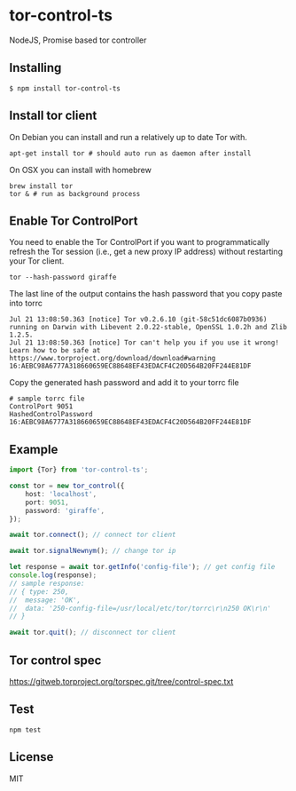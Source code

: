 # tor-control-ts
NodeJS, Promise based tor controller
## Installing
```
$ npm install tor-control-ts
```
## Install tor client
On Debian you can install and run a relatively up to date Tor with.
```
apt-get install tor # should auto run as daemon after install
```
On OSX you can install with homebrew
```
brew install tor
tor & # run as background process
```
## Enable Tor ControlPort
You need to enable the Tor ControlPort if you want to programmatically refresh the Tor session (i.e., get a new proxy IP address) without restarting your Tor client.
```
tor --hash-password giraffe
```
The last line of the output contains the hash password that you copy paste into torrc
```
Jul 21 13:08:50.363 [notice] Tor v0.2.6.10 (git-58c51dc6087b0936) running on Darwin with Libevent 2.0.22-stable, OpenSSL 1.0.2h and Zlib 1.2.5.
Jul 21 13:08:50.363 [notice] Tor can't help you if you use it wrong! Learn how to be safe at https://www.torproject.org/download/download#warning
16:AEBC98A6777A318660659EC88648EF43EDACF4C20D564B20FF244E81DF
```
Copy the generated hash password and add it to your torrc file
```
# sample torrc file 
ControlPort 9051
HashedControlPassword 16:AEBC98A6777A318660659EC88648EF43EDACF4C20D564B20FF244E81DF
```
## Example
```ts
import {Tor} from 'tor-control-ts';

const tor = new tor_control({
    host: 'localhost',
    port: 9051,
    password: 'giraffe',
});

await tor.connect(); // connect tor client

await tor.signalNewnym(); // change tor ip

let response = await tor.getInfo('config-file'); // get config file
console.log(response);
// sample response:
// { type: 250,
//  message: 'OK',
//  data: '250-config-file=/usr/local/etc/tor/torrc\r\n250 OK\r\n'
// }

await tor.quit(); // disconnect tor client
```
## Tor control spec
https://gitweb.torproject.org/torspec.git/tree/control-spec.txt
## Test
```
npm test
```
## License
MIT

